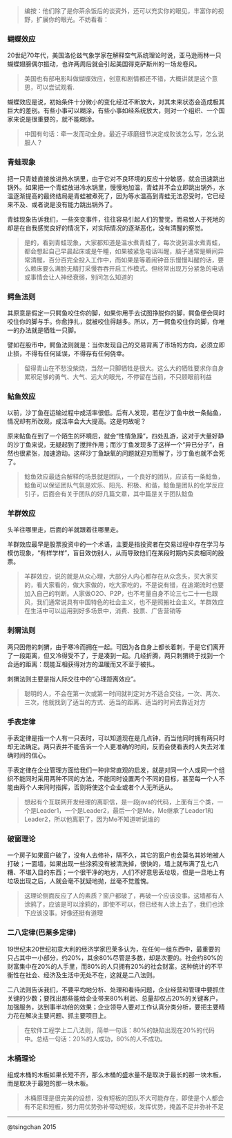 

> 编按：他们除了是你茶余饭后的谈资外，还可以充实你的眼见，丰富你的视野，扩展你的眼光。不妨看看：

### 蝴蝶效应

20世纪70年代，美国洛伦兹气象学家在解释空气系统理论时说，亚马逊雨林一只蝴蝶翅膀偶尔振动，也许两周后就会引起美国得克萨斯州的一场龙卷风。

> 美国也有部电影叫做蝴蝶效应，创意和剧情都还不错，大概讲就是这个意思，可以尝试观看.

蝴蝶效应是说，初始条件十分微小的变化经过不断放大，对其未来状态会造成极其巨大的差别。有些小事可以糊涂，有些小事如经系统放大，则对一个组织、一个国家来说是很重要的，就不能糊涂。

> 中国有句话：牵一发而动全身。最近子琢磨细节决定成败该怎么写，怎么说服人？


### 青蛙现象

把一只青蛙直接放进热水锅里，由于它对不良环境的反应十分敏感，就会迅速跳出锅外。如果把一个青蛙放进冷水锅里，慢慢地加温，青蛙并不会立即跳出锅外，水温逐渐提高的最终结局是青蛙被煮死了，因为等水温高到青蛙无法忍受时，它已经来不及、或者说是没有能力跳出锅外了。

青蛙现象告诉我们，一些突变事件，往往容易引起人们的警觉，而易致人于死地的却是在自我感觉良好的情况下，对实际情况的逐渐恶化，没有清醒的察觉。

> 是的，看到青蛙现象，大家都知道是温水煮青蛙了，每次说到温水煮青蛙，都会想起自己早晨起床或是午睡，如果被紧急电话叫醒，脑子通常是瞬间异常清醒，百分百完全投入工作中，而如果是等着闹钟音乐慢慢叫醒的话，要么赖床要么满脸无精打采慢吞吞开启工作模式。但经常出现万分紧急的电话或事情会让人神经衰弱，别问怎么知道的


### 鳄鱼法则

其原意是假定一只鳄鱼咬住你的脚，如果你用手去试图挣脱你的脚，鳄鱼便会同时咬住你的脚与手。你愈挣扎，就被咬住得越多。所以，万一鳄鱼咬住你的脚，你唯一的办法就是牺牲一只脚。

譬如在股市中，鳄鱼法则就是：当你发现自己的交易背离了市场的方向，必须立即止损，不得有任何延误，不得存有任何侥幸。

> 留得青山在不愁没柴烧，当然一只脚牺牲是很大。这么大的牺牲要求你自身累积足够的勇气、大气、远大的眼光，不停留在当前，不只顾眼前利益

### 鲇鱼效应

以前，沙丁鱼在运输过程中成活率很低。后有人发现，若在沙丁鱼中放一条鲇鱼，情况却有所改观，成活率会大大提高。这是何故呢？

原来鲇鱼在到了一个陌生的环境后，就会“性情急躁”，四处乱游，这对于大量好静的沙丁鱼来说，无疑起到了搅拌作用；而沙丁鱼发现多了这样一个“异已分子”，自然也很紧张，加速游动。这样沙丁鱼缺氧的问题就迎刃而解了，沙丁鱼也就不会死了。

> 鲶鱼效应最适合解释的场景就是团队，一个良好的团队，应该有一条鲶鱼，鲶鱼可以保证团队气氛是欢乐、阳光、积极、和谐，鲶鱼是团队的化学反应引子，后面会有关于团队的好几篇文章，其中篇是关于团队鲶鱼

### 羊群效应

头羊往哪里走，后面的羊就跟着往哪里走。

羊群效应最早是股票投资中的一个术语，主要是指投资者在交易过程中存在学习与模仿现象，“有样学样”，盲目效仿别人，从而导致他们在某段时期内买卖相同的股票。

> 羊群效应，说的就是从众心理，大部分人内心都存在从众念头，买大家买的，看大家看的，做大家做的，吃大家吃的，不是说有错，在追潮流时也要加入自己的判断。人家做O2O、P2P，也不考量自身不论三七二十一也跟风，我们通常说具有中国特色的社会主义，也不是照搬社会主义。羊群效应在生活中可以运用到好多场景中，消费、投票、广告营销等

### 刺猬法则

两只困倦的刺猬，由于寒冷而拥在一起。可因为各自身上都长着刺，于是它们离开了一段距离，但又冷得受不了，于是凑到一起。几经折腾，两只刺猬终于找到一个合适的距离：既能互相获得对方的温暖而又不至于被扎。

刺猬法则主要是指人际交往中的“心理距离效应”。

> 聪明的人，不会在第一次或第一时间就判定对方不适合交往，一次、两次、三次，他就找到了适当的方式、适当的距离、适当的时间去靠近对方


### 手表定律

手表定律是指一个人有一只表时，可以知道现在是几点钟，而当他同时拥有两只时却无法确定。两只表并不能告诉一个人更准确的时间，反而会使看表的人失去对准确时间的信心。

手表定律在企业管理方面给我们一种非常直观的启发，就是对同一个人或同一个组织不能同时采用两种不同的方法，不能同时设置两个不同的目标，甚至每一个人不能由两个人来同时指挥，否则将使这个企业或者个人无所适从。

> 想起有个互联网开发经理的离职信，是一段java的代码，上面有三个类，一个是Leader1，一个是Leader2，最后一个是Me，Me继承了Leader1和Leader2，所以他离职了，因为Me不知道听说谁的


### 破窗理论

一个房子如果窗户破了，没有人去修补，隔不久，其它的窗户也会莫名其妙地被人打破；一面墙，如果出现一些涂鸦没有被清洗掉，很快的，墙上就布满了乱七八糟、不堪入目的东西；一个很干净的地方，人们不好意思丢垃圾，但是一旦地上有垃圾出现之后，人就会毫不犹疑地抛，丝毫不觉羞愧。

> 这理论侧面反应了人的素质？窗户都破了，再破一个应该没事。这墙都有人涂鸦了，应该是可以涂鸦的，即使不可以，但已经有人涂上去了，我们也涂下应该没事。好像还挺有道理

### 二八定律(巴莱多定律)

19世纪末20世纪初意大利的经济学家巴莱多认为，在任何一组东西中，最重要的只占其中一小部分，约20%，其余80%尽管是多数，却是次要的。社会约80%的财富集中在20%的人手里，而80%的人只拥有20%的社会财富。这种统计的不平衡性在社会、经济及生活中无处不在，这就是二八法则。

二八法则告诉我们，不要平均地分析、处理和看待问题，企业经营和管理中要抓住关键的少数；要找出那些能给企业带来80%利润、总量却仅占20%的关键客户，加强服务，达到事半功倍的效果；企业领导人要对工作认真分类分析，要把主要精力花在解决主要问题、抓主要项目上。

> 在软件工程学上二八法则，简单一句话：80%的缺陷出现在20%的代码中。总结一句话：20%的人成功，80%的人不成功。


### 木桶理论

组成木桶的木板如果长短不齐，那么木桶的盛水量不是取决于最长的那一块木板，而是取决于最短的那一块木板。

> 木桶原理是很完美的设想，没有短板的团队不大可能存在，即使是个人都会有不足和短板，努力用优势弥补带动短板，发挥优势，掩盖不足并弥补不足 


----
@tsingchan 2015
